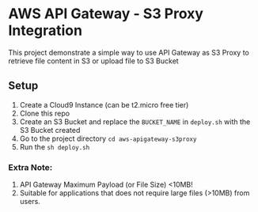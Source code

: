 # AWS API Gateway - S3 Proxy Integration
This project demonstrate a simple way to use API Gateway as S3 Proxy to retrieve file content in S3 or upload file to S3 Bucket

## Setup
1. Create a Cloud9 Instance (can be t2.micro free tier)
2. Clone this repo
3. Create an S3 Bucket and replace the `BUCKET_NAME` in `deploy.sh` with the S3 Bucket created
4. Go to the project directory `cd aws-apigateway-s3proxy`
5. Run the `sh deploy.sh`

### Extra Note:
1. API Gateway Maximum Payload (or File Size) <10MB!
2. Suitable for applications that does not require large files (>10MB) from users.
